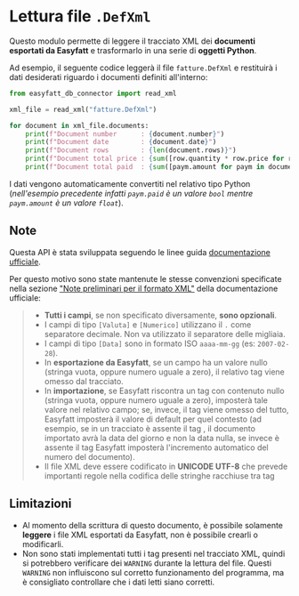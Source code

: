 # Lettura file `.DefXml`

Questo modulo permette di leggere il tracciato XML dei **documenti esportati da Easyfatt** e trasformarlo in una serie di **oggetti Python**.

Ad esempio, il seguente codice leggerà il file `fatture.DefXml` e restituirà i dati desiderati riguardo i documenti definiti all'interno:

```python
from easyfatt_db_connector import read_xml

xml_file = read_xml("fatture.DefXml")

for document in xml_file.documents:
    print(f"Document number      : {document.number}")
    print(f"Document date        : {document.date}")
    print(f"Document rows        : {len(document.rows)}")
    print(f"Document total price : {sum([row.quantity * row.price for row in document.rows])}")
    print(f"Document total paid  : {sum([paym.amount for paym in document.payments if paym.paid])}")
```

I dati vengono automaticamente convertiti nel relativo tipo Python (_nell'esempio precedente infatti `paym.paid` è un valore `bool` mentre `paym.amount` è un valore `float`_).

## Note

Questa API è stata sviluppata seguendo le linee guida [documentazione ufficiale](https://www.danea.it/software/easyfatt/xml/).

Per questo motivo sono state mantenute le stesse convenzioni specificate nella sezione ["Note preliminari per il formato XML"](https://www.danea.it/software/easyfatt/xml/formato/) della documentazione ufficiale:

> - **Tutti i campi**, se non specificato diversamente, **sono opzionali**.
> - I campi di tipo `[Valuta]` e `[Numerico]` utilizzano il `.` come separatore decimale. Non va utilizzato il separatore delle migliaia.
> - I campi di tipo `[Data]` sono in formato ISO `aaaa-mm-gg` (es: `2007-02-28`).
> - In **esportazione da Easyfatt**, se un campo ha un valore nullo (stringa vuota, oppure numero uguale a zero), il relativo tag viene omesso dal tracciato.
> - In **importazione**, se Easyfatt riscontra un tag con contenuto nullo (stringa vuota, oppure numero uguale a zero), imposterà tale valore nel relativo campo; se, invece, il tag viene omesso del tutto, Easyfatt imposterà il valore di default per quel contesto (ad esempio, se in un tracciato è assente il tag <Date>, il documento importato avrà la data del giorno e non la data nulla, se invece è assente il tag <Number> Easyfatt imposterà l'incremento automatico del numero del documento).
> - Il file XML deve essere codificato in **UNICODE UTF-8** che prevede importanti regole nella codifica delle stringhe racchiuse tra tag

## Limitazioni

- Al momento della scrittura di questo documento, è possibile solamente **leggere** i file XML esportati da Easyfatt, non è possibile crearli o modificarli.
- Non sono stati implementati tutti i tag presenti nel tracciato XML, quindi si potrebbero verificare dei `WARNING` durante la lettura del file. Questi `WARNING` non influiscono sul corretto funzionamento del programma, ma è consigliato controllare che i dati letti siano corretti.
